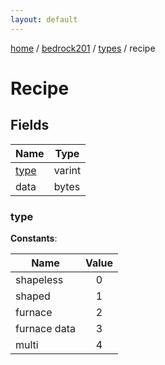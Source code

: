 ```yaml
---
layout: default
---
```


[home](/)  /  [bedrock201](/protocol/bedrock201)  /  [types](/protocol/bedrock201/types)  /  recipe

# Recipe

## Fields

Name | Type
---|---
[type](#type) | varint
data | bytes

### type

**Constants**:

Name | Value
---|:---:
shapeless | 0
shaped | 1
furnace | 2
furnace data | 3
multi | 4

